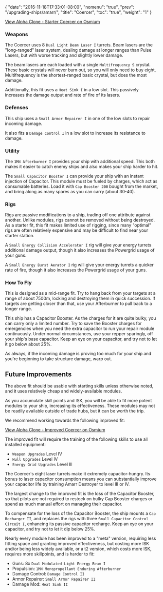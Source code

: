 {
  "date": "2016-11-18T17:33:01-08:00",
  "nomenu": "true",
  "prev": "/upgrading-ships/amarr/",
  "title": "Coercer",
  "toc": "true",
  "weight": "1"
}

<object type="image/svg+xml" data="https://o.smium.org/api/convert/118467/svg/118467-alpha-clone---starter-coercer.svg?privatetoken=4887651273651781632"><a href="https://o.smium.org/loadout/private/118467/4887651273651781632">View Alpha Clone - Starter Coercer on Osmium</a></object>

### Weapons

The Coercer uses 8 `Dual Light Beam Laser I` turrets.
Beam lasers are the "long-ranged" laser system, dealing damage at longer ranges
than Pulse Lasers, but with worse tracking and slightly lower damage.

The beam lasers are each loaded with a single `Multifrequency S` crystal.
These basic crystals will never burn out, so you will only need to buy eight.
Multifrequency is the shortest-ranged basic crystal, but does the most damage.

Additionally, this fit uses a `Heat Sink I` in a low slot.
This passively increases the damage output and rate of fire of its lasers.

### Defenses

This ship uses a `Small Armor Repairer I` in one of the low slots to repair incoming damage.

It also fits a `Damage Control I` in a low slot to increase its resistance to damage.

### Utility

The `1MN Afterburner I` provides your ship with additional speed. This both makes it easier to
catch enemy ships and also makes your ship harder to hit.

The `Small Capacitor Booster I` can provide your ship with an instant injection of Capacitor.
This module must be fueled by charges, which act as consumable batteries.  Load it with 
`Cap Booster 200` bought from the market, and bring along as many spares as you can carry (about 30-40).

### Rigs

Rigs are passive modifications to a ship, trading off one attribute against another.
Unlike modules, rigs cannot be removed without being destroyed. 
As a starter fit, this fit makes limited use of rigging, since many "optimal" rigs
are often relatively expensive and may be difficult to find near your starter station.

A `Small Energy Collision Accelerator I` rig will give your energy turrets additional damage output,
though it also increases the Powergrid usage of your guns.

A `Small Energy Burst Aerator I` rig will give your energy turrets a quicker rate of fire,
though it also increases the Powergrid usage of your guns.

### How To Fly

This is designed as a mid-range fit.  Try to hang back from your targets
at a range of about 7500m, locking and destroying them in quick succession.
If targets are getting closer than that, use your Afterburner
to pull back to a longer range.

This ship has a Capacitor Booster.  As the charges for it are quite bulky,
you can carry only a limited number.  Try to save the Booster charges for emergencies
when you need the extra capacitor to run your repair module continuously. 
Under normal circumstances, use your repper sparingly, off your ship's base capacitor.
Keep an eye on your capacitor, and try not to let it go below about 25%.

As always, if the incoming damage is proving too much for your ship
and you're beginning to take structure damage, warp out.

## Future Improvements

The above fit should be usable with starting skills unless otherwise noted,
and it uses relatively cheap and widely-available modules.  

As you accumulate skill points and ISK, you will be able to fit more potent
modules to your ship, increasing its effectiveness.  These modules may not be
readily available outside of trade hubs, but it can be worth the trip.

We recommend working towards the following improved fit:

<object type="image/svg+xml" data="https://o.smium.org/api/convert/118468/svg/118468-alpha-clone---improved-coercer.svg?privatetoken=3428950839421566976"><a href="https://o.smium.org/loadout/private/118468/3428950839421566976">View Alpha Clone - Improved Coercer on Osmium</a></object>

The improved fit will require the training of the following skills to use all installed equipment:

* `Weapon Upgrades` Level IV
* `Hull Upgrades` Level IV
* `Energy Grid Upgrades` Level III

The Coercer's eight laser turrets make it extremely capacitor-hungry.
Its bonus to laser capacitor consumption means you can substantially improve your
capacitor life by training Amarr Destroyer to level III or IV.

The largest change to the improved fit is the loss of the Capacitor Booster,
so that pilots are not required to restock on bulky Cap Booster charges or spend
as much manual effort on managing their capacitor.

To compensate for the loss of the Capacitor Booster, the ship mounts a `Cap Recharger II`,
and replaces the rigs with three `Small Capacitor Control Circuit I`, enhancing
its passive capacitor recharge.  Keep an eye on your capacitor, and try
not to let it dip below 25%.

Nearly every module has been improved to a "meta" version, requiring less fitting space
and granting improved effectiveness, but costing more ISK and/or being less widely available,
or a t2 version, which costs more ISK, requires more skillpoints, and is harder to fit:

 * Guns: 8x `Dual Modulated Light Energy Beam I`
 * Propulsion: `1MN Monopropellant Enduring Afterburner`
 * Damage Control: `Damage Control II`
 * Armor Repairer: `Small Armor Repairer II`
 * Damage Mod: `Heat Sink II`